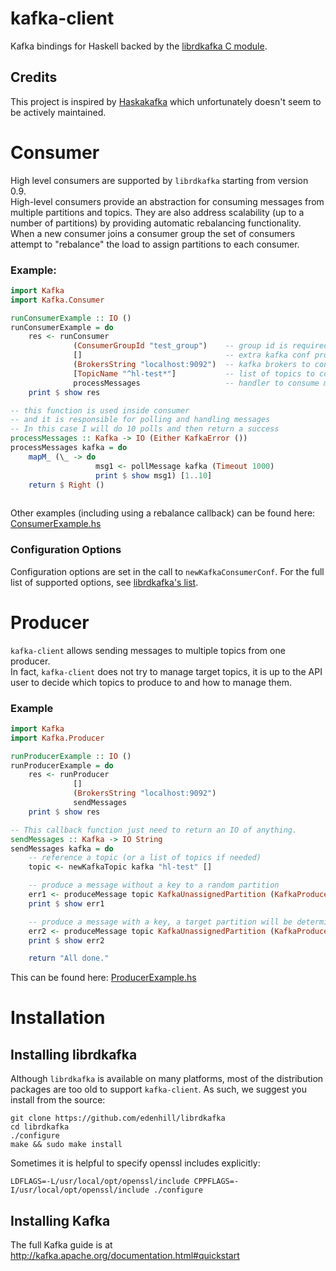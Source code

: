 # kafka-client 

Kafka bindings for Haskell backed by the 
[librdkafka C module](https://github.com/edenhill/librdkafka).

## Credits
This project is inspired by [Haskakafka](https://github.com/cosbynator/haskakafka) 
which unfortunately doesn't seem to be actively maintained.

# Consumer
High level consumers are supported by `librdkafka` starting from version 0.9.  
High-level consumers provide an abstraction for consuming messages from multiple 
partitions and topics. They are also address scalability (up to a number of partitions)
by providing automatic rebalancing functionality. When a new consumer joins a consumer 
group the set of consumers attempt to "rebalance" the load to assign partitions to each consumer.

### Example:

```Haskell
import Kafka
import Kafka.Consumer

runConsumerExample :: IO ()
runConsumerExample = do
    res <- runConsumer
              (ConsumerGroupId "test_group")    -- group id is required
              []                                -- extra kafka conf properties
              (BrokersString "localhost:9092")  -- kafka brokers to connect to
              [TopicName "^hl-test*"]           -- list of topics to consume, supporting regex
              processMessages                   -- handler to consume messages
    print $ show res

-- this function is used inside consumer 
-- and it is responsible for polling and handling messages
-- In this case I will do 10 polls and then return a success
processMessages :: Kafka -> IO (Either KafkaError ())
processMessages kafka = do
    mapM_ (\_ -> do
                   msg1 <- pollMessage kafka (Timeout 1000)
                   print $ show msg1) [1..10]
    return $ Right ()
    
```

Other examples (including using a rebalance callback) can be found here: [ConsumerExample.hs](src/Kafka/Examples/ConsumerExample.hs)

### Configuration Options
Configuration options are set in the call to `newKafkaConsumerConf`. For
the full list of supported options, see 
[librdkafka's list](https://github.com/edenhill/librdkafka/blob/master/CONFIGURATION.md).

# Producer

`kafka-client` allows sending messages to multiple topics from one producer.  
In fact, `kafka-client` does not try to manage target topics, it is up to the API user to decide 
which topics to produce to and how to manage them.

### Example

```Haskell
import Kafka
import Kafka.Producer

runProducerExample :: IO ()
runProducerExample = do
    res <- runProducer 
              [] 
              (BrokersString "localhost:9092") 
              sendMessages
    print $ show res

-- This callback function just need to return an IO of anything.
sendMessages :: Kafka -> IO String
sendMessages kafka = do
    -- reference a topic (or a list of topics if needed)
    topic <- newKafkaTopic kafka "hl-test" []

    -- produce a message without a key to a random partition
    err1 <- produceMessage topic KafkaUnassignedPartition (KafkaProduceMessage "test from producer")
    print $ show err1

    -- produce a message with a key, a target partition will be determined by the key.
    err2 <- produceMessage topic KafkaUnassignedPartition (KafkaProduceKeyedMessage "key" "test from producer (with key)")
    print $ show err2

    return "All done."
```

This can be found here: [ProducerExample.hs](src/Kafka/Examples/ProducerExample.hs)

# Installation

## Installing librdkafka

Although `librdkafka` is available on many platforms, most of
the distribution packages are too old to support `kafka-client`.
As such, we suggest you install from the source:

    git clone https://github.com/edenhill/librdkafka
    cd librdkafka
    ./configure
    make && sudo make install

Sometimes it is helpful to specify openssl includes explicitly:

    LDFLAGS=-L/usr/local/opt/openssl/include CPPFLAGS=-I/usr/local/opt/openssl/include ./configure

## Installing Kafka

The full Kafka guide is at http://kafka.apache.org/documentation.html#quickstart
